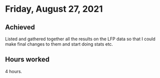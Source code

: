 # Friday, August 27, 2021

## Achieved

Listed and gathered together all the results on the LFP data so that I could make final changes to them and start doing stats etc.

## Hours worked

4 hours.